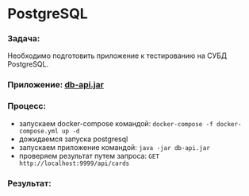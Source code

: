 # PostgreSQL

### Задача:
Необходимо подготовить приложение к тестированию на СУБД PostgreSQL.

### Приложение: [db-api.jar](https://github.com/netology-code/aqa-homeworks/raw/aqa4/docker/db-api.jar)

### Процесс:
- запускаем docker-compose командой: ```docker-compose -f docker-compose.yml up -d```
- дожидаемся запуска postgresql
- запускаем приложение командой: ```java -jar db-api.jar```
- проверяем результат путем запроса: ```GET http://localhost:9999/api/cards```

### Результат: